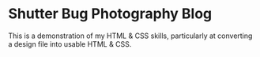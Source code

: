 # Shutter Bug Photography Blog #

This is a demonstration of my HTML &amp; CSS skills, particularly at converting a design file into usable HTML &amp; CSS.
